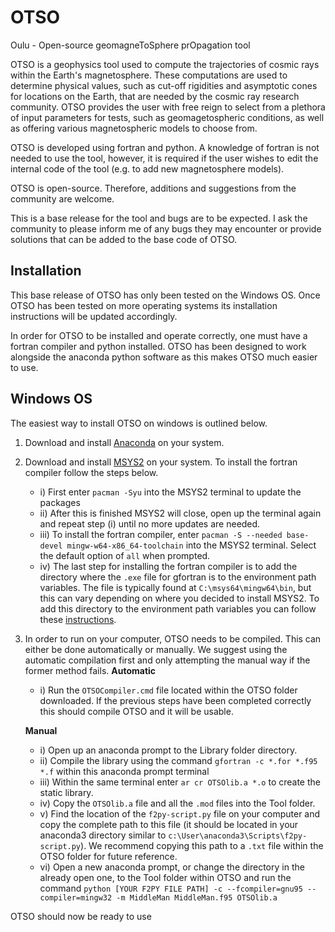 # OTSO
Oulu - Open-source geomagneToSphere prOpagation tool

OTSO is a geophysics tool used to compute the trajectories of cosmic rays within the Earth's magnetosphere. 
These computations are used to determine physical values, such as cut-off rigidities and asymptotic cones for locations on the Earth, 
that are needed by the cosmic ray research community.
OTSO provides the user with free reign to select from a plethora of input parameters for tests, such as geomagetospheric conditions, 
as well as offering various magnetospheric models to choose from. 

OTSO is developed using fortran and python. A knowledge of fortran is not needed to use the tool, however, it is required if the user wishes to edit the internal code of the tool (e.g. to add new magnetosphere models). 

OTSO is open-source. Therefore, additions and suggestions from the community are welcome. 

This is a base release for the tool and bugs are to be expected. I ask the community to please inform me of any bugs they may encounter or provide solutions that can be added to the base code of OTSO.

## Installation

This base release of OTSO has only been tested on the Windows OS.
Once OTSO has been tested on more operating systems its installation instructions will be updated accordingly.

In order for OTSO to be installed and operate correctly, one must have a fortran compiler and python installed.
OTSO has been designed to work alongside the anaconda python software as this makes OTSO much easier to use.

## Windows OS
The easiest way to install OTSO on windows is outlined below.

1) Download and install [Anaconda](https://www.anaconda.com/) on your system.

2) Download and install [MSYS2](https://www.msys2.org/) on your system. To install the fortran compiler follow the steps below.
   - i) First enter `pacman -Syu` into the MSYS2 terminal to update the packages
   - ii) After this is finished MSYS2 will close, open up the terminal again and repeat step (i) until no more updates are needed.
   - iii) To install the fortran compiler, enter `pacman -S --needed base-devel mingw-w64-x86_64-toolchain` into the MSYS2 terminal. Select the default option of `all` when prompted.
   - iv) The last step for installing the fortran compiler is to add the directory where the `.exe` file for gfortran is to the environment path variables. 
       The file is typically found at `C:\msys64\mingw64\bin`, but this can vary depending on where you decided to install MSYS2.
       To add this directory to the environment path variables you can follow these [instructions](https://learn.microsoft.com/en-us/previous-versions/office/developer/sharepoint-2010/ee537574(v=office.14)).

3) In order to run on your computer, OTSO needs to be compiled. This can either be done automatically or manually. We suggest using the automatic compilation first and only attempting the manual way if the former method fails.
   **Automatic**
   - i) Run the `OTSOCompiler.cmd` file located within the OTSO folder downloaded. If the previous steps have been completed correctly this should compile OTSO and it will be usable.

   **Manual**
   - i) Open up an anaconda prompt to the Library folder directory.
   - ii) Compile the library using the command `gfortran -c *.for *.f95 *.f` within this anaconda prompt terminal
   - iii) Within the same terminal enter `ar cr OTSOlib.a *.o` to create the static library.
   - iv) Copy the `OTSOlib.a` file and all the `.mod` files into the Tool folder.
   - v) Find the location of the `f2py-script.py` file on your computer and copy the complete path to this file (it should be located in your anaconda3 directory similar to `c:\User\anaconda3\Scripts\f2py-script.py`).
      We recommend copying this path to a `.txt` file within the OTSO folder for future reference. 
   - vi) Open a new anaconda prompt, or change the directory in the already open one, to the Tool folder within OTSO and run the command `python [YOUR F2PY FILE PATH] -c --fcompiler=gnu95 --compiler=mingw32 -m MiddleMan MiddleMan.f95 OTSOlib.a`

OTSO should now be ready to use
